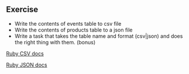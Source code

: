 ## Exercise
* Write the contents of events table to csv file
* Write the contents of products table to a json file
* Write a task that takes the table name and format (csv|json) and does the right thing with them. (bonus)

[Ruby CSV docs](http://ruby-doc.org/stdlib-2.0.0/libdoc/csv/rdoc/CSV.html)

[Ruby JSON docs](http://ruby-doc.org/stdlib-2.0/libdoc/json/rdoc/JSON.html)

